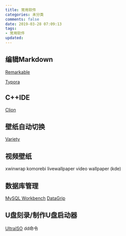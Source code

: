 ```yaml
---
title: 常用软件
categories: 未分类
comments: false
date: 2019-03-28 07:09:13
tags:
- 常用软件
updated:
---
```

## 编辑Markdown
[Remarkable](http://remarkableapp.github.io)

[Typora](http://typora.io)

## C++IDE
[Clion](https://www.jetbrains.com/clion/)

## 壁纸自动切换
[Variety](https://peterlevi.com/variety/)

## 视频壁纸
xwinwrap
komorebi
livewallpaper
video wallpaper (kde)

## 数据库管理
[MySQL Workbench](https://dev.mysql.com/downloads/workbench/)
[DataGrip](https://www.jetbrains.com/datagrip/)

## U盘刻录/制作U盘启动器
[UltraISO](https://www.ultraiso.com/)
dd命令
